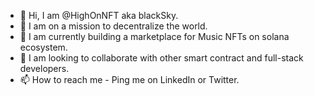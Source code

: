 - 👋 Hi, I am @HighOnNFT aka blackSky.
- 👀 I am on a mission to decentralize the world. 
- 🌱 I am currently building a marketplace for Music NFTs on solana ecosystem.
- 💞️ I am looking to collaborate with other smart contract and full-stack developers.
- 📫 How to reach me - Ping me on LinkedIn or Twitter.

<!---
blacksky24/blacksky24 is a ✨ special ✨ repository because its `README.md` (this file) appears on your GitHub profile.
You can click the Preview link to take a look at your changes.
--->
